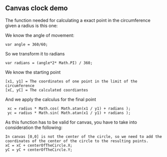 ## Canvas clock demo

The function needed for calculating a exact point in the circumference given a radius is this one:

We know the angle of movement: 

````
var angle = 360/60;
````

So we transform it to radians

````
var radians = (angle*2* Math.PI) / 360;
````

We know the starting point
````
[x1, y1] = The coordinates of one point in the limit of the circumference
[xC, yC] = The calculated coordiantes
````` 

And we apply the calculus for the final point

````
 xc = radius * Math.cos( Math.atan(x1 / y1) + radians );
 yc = radius * Math.sin( Math.atan(x1 / y1) + radians );
````

As this function has to be valid for canvas, you have to take into consideration the following:

````
In canvas [0,0] is not the center of the circle, so we need to add the coordinates of the center of the circle to the resulting points.
xC = xC + centerOfTheCircle.X;
yC = yC + centerOfTheCircle.Y;
````` 

